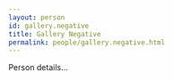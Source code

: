 ```yaml
---
layout: person
id: gallery.negative
title: Gallery Negative
permalink: people/gallery.negative.html
---
```


Person details...